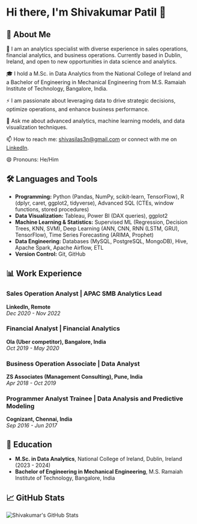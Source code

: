 # Hi there, I'm Shivakumar Patil 👋

## 🚀 About Me

🔭 I am an analytics specialist with diverse experience in sales operations, financial analytics, and business operations. Currently based in Dublin, Ireland, and open to new opportunities in data science and analytics.

🎓 I hold a M.Sc. in Data Analytics from the National College of Ireland and a Bachelor of Engineering in Mechanical Engineering from M.S. Ramaiah Institute of Technology, Bangalore, India.

⚡ I am passionate about leveraging data to drive strategic decisions, optimize operations, and enhance business performance.

💬 Ask me about advanced analytics, machine learning models, and data visualization techniques.

📫 How to reach me: [shivasilas3n@gmail.com](mailto:shivasilas3n@gmail.com) or connect with me on [LinkedIn](https://linkedin.com/in/shivaBusinessAnalyst).

😄 Pronouns: He/Him

## 🛠️ Languages and Tools

- **Programming:** Python (Pandas, NumPy, scikit-learn, TensorFlow), R (dplyr, caret, ggplot2, tidyverse), Advanced SQL (CTEs, window functions, stored procedures)
- **Data Visualization:** Tableau, Power BI (DAX queries), ggplot2
- **Machine Learning & Statistics:** Supervised ML (Regression, Decision Trees, KNN, SVM), Deep Learning (ANN, CNN, RNN (LSTM, GRU), TensorFlow), Time Series Forecasting (ARIMA, Prophet)
- **Data Engineering:** Databases (MySQL, PostgreSQL, MongoDB), Hive, Apache Spark, Apache Airflow, ETL
- **Version Control:** Git, GitHub

## 📊 Work Experience

### Sales Operation Analyst | APAC SMB Analytics Lead
**LinkedIn, Remote**  
*Dec 2020 - Nov 2022*

### Financial Analyst | Financial Analytics
**Ola (Uber competitor), Bangalore, India**  
*Oct 2019 - May 2020*
### Business Operation Associate | Data Analyst
**ZS Associates (Management Consulting), Pune, India**  
*Apr 2018 - Oct 2019*

### Programmer Analyst Trainee | Data Analysis and Predictive Modeling
**Cognizant, Chennai, India**  
*Sep 2016 - Jun 2017*

## 🌱 Education

- **M.Sc. in Data Analytics**, National College of Ireland, Dublin, Ireland (2023 - 2024)
- **Bachelor of Engineering in Mechanical Engineering**, M.S. Ramaiah Institute of Technology, Bangalore, India

## 📈 GitHub Stats

![Shivakumar's GitHub Stats](https://github-readme-stats.vercel.app/api?username=Shivasilas3n&show_icons=true&theme=radical)

